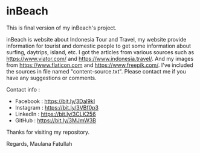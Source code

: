 # inBeach
This is final version of my inBeach's project.

inBeach is website about Indonesia Tour and Travel, my website provide information for tourist and domestic people to get some information about surfing, daytrips, island, etc.
I got the articles from various sources such as https://www.viator.com/ and https://www.indonesia.travel/. And my images from https://www.flaticon.com and https://www.freepik.com/. I've included the sources in file named "content-source.txt".
Please contact me if you have any suggestions or comments.

Contact info :
- Facebook  : https://bit.ly/3Dal9kI
- Instagram : https://bit.ly/3VBf0p3
- LinkedIn  : https://bit.ly/3CLK256
- GitHub    : https://bit.ly/3MJmW3B

Thanks for visiting my repository.

Regards,
Maulana Fatullah
